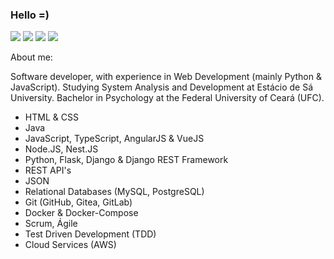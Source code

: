 ### Hello =)

[<img src="https://img.shields.io/badge/-Python-blue?logo=python&style=for-the-badge"/>](#)
[<img src="https://img.shields.io/badge/-Docker-blue?logo=docker&style=for-the-badge"/>](#)
[<img src="https://img.shields.io/badge/-Django-green?logo=django&style=for-the-badge"/>](#)
[<img src="https://img.shields.io/badge/-Vue-white?logo=vuedotjs&style=for-the-badge"/>](#)

About me:

Software developer, with experience in Web Development (mainly Python & JavaScript). Studying System Analysis and Development at Estácio de Sá University. Bachelor in Psychology at the Federal University of Ceará (UFC).

- HTML & CSS
- Java
- JavaScript, TypeScript, AngularJS & VueJS
- Node.JS, Nest.JS
- Python, Flask, Django & Django REST Framework
- REST API's
- JSON
- Relational Databases (MySQL, PostgreSQL)
- Git (GitHub, Gitea, GitLab)
- Docker & Docker-Compose
- Scrum, Ágile
- Test Driven Development (TDD)
- Cloud Services (AWS)
